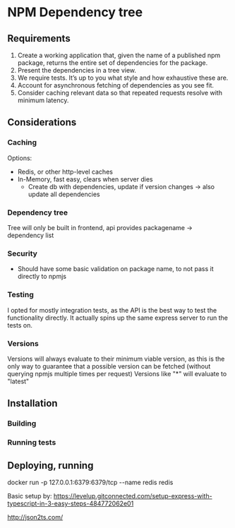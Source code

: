 # NPM Dependency tree

## Requirements
1. Create a working application that, given the name of a published npm package, returns
the entire set of dependencies for the package.
2. Present the dependencies in a tree view.
3. We require tests. It’s up to you what style and how exhaustive these are.
4. Account for asynchronous fetching of dependencies as you see fit.
5. Consider caching relevant data so that repeated requests resolve with minimum latency.

## Considerations
### Caching
Options:
- Redis, or other http-level caches
- In-Memory, fast easy, clears when server dies
    - Create db with dependencies, update if version changes -> also update all dependencies

### Dependency tree
Tree will only be built in frontend, api provides packagename -> dependency list

### Security
- Should have some basic validation on package name, to not pass it directly to npmjs

### Testing
I opted for mostly integration tests, as the API is the best way to test the functionality directly. It actually spins up the same express server to run the tests on.

### Versions
Versions will always evaluate to their minimum viable version, as this is the only way to guarantee that a possible version can be fetched (without querying npmjs multiple times per request)
Versions like "*" will evaluate to "latest"

## Installation
### Building
### Running tests
## Deploying, running

docker run -p 127.0.0.1:6379:6379/tcp --name redis redis

Basic setup by:
https://levelup.gitconnected.com/setup-express-with-typescript-in-3-easy-steps-484772062e01

http://json2ts.com/